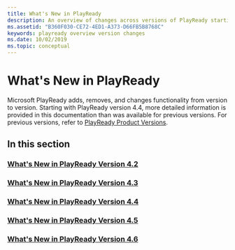 ```yaml
---
title: What's New in PlayReady
description: An overview of changes across versions of PlayReady starting with 4.2.
ms.assetid: "B360F030-CE72-4ED1-A373-D66FB5B8768C"
keywords: playready overview version changes
ms.date: 10/02/2019
ms.topic: conceptual
---
```


# What's New in PlayReady

Microsoft PlayReady adds, removes, and changes functionality from version to version. Starting with PlayReady version 4.4, more detailed information is provided in this documentation than was available for previous versions. For previous versions, refer to [PlayReady Product Versions](product-versions.md).

## In this section

### [What's New in PlayReady Version 4.2](what-is-new/what-is-new-4-2.md)

### [What's New in PlayReady Version 4.3](what-is-new/what-is-new-4-3.md)

### [What's New in PlayReady Version 4.4](what-is-new/what-is-new-4-4.md)

### [What's New in PlayReady Version 4.5](what-is-new/what-is-new-4-5.md)

### [What's New in PlayReady Version 4.6](what-is-new/what-is-new-4-6.md)

